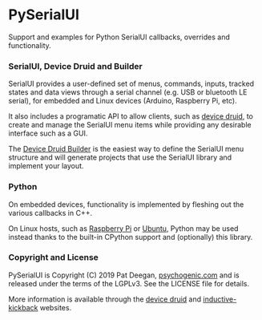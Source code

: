 # PySerialUI

Support and examples for Python SerialUI callbacks, overrides and functionality.

### SerialUI, Device Druid and Builder

SerialUI provides a user-defined set of menus, commands, inputs, tracked states and data views through a serial channel (e.g. USB or bluetooth LE serial), for embedded and Linux devices (Arduino, Raspberry Pi, etc).

It also includes a programatic API to allow clients, such as [device druid](https://devicedruid.com/), to create and manage the SerialUI menu items while providing any desirable interface such as a GUI.

The [Device Druid Builder](https://devicedruid.com/builder/) is the easiest way to define the SerialUI menu structure and will generate projects that use the SerialUI library and implement your layout.

### Python

On embedded devices, functionality is implemented by fleshing out the various callbacks in C++.

On Linux hosts, such as [Raspberry Pi](https://www.raspberrypi.org/) or [Ubuntu](https://ubuntu.com/), Python may be used instead thanks to the built-in CPython support and (optionally) this library.

### Copyright and License
PySerialUI is 
Copyright (C) 2019 Pat Deegan, [psychogenic.com](https://psychogenic.com/)
and is released under the terms of the LGPLv3.  See the LICENSE file for details.

More information is available through the [device druid](https://devicedruid.com/) and [inductive-kickback](https://inductive-kickback.com/) websites.

